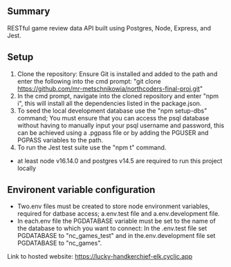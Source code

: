 ## Summary

RESTful game review data API built using Postgres, Node, Express, and Jest.

## Setup

1. Clone the repository: Ensure Git is installed and added to the path and enter the following into the cmd prompt: "git clone https://github.com/mr-metschnikowia/northcoders-final-proj.git"
2. In the cmd prompt, navigate into the cloned repository and enter "npm i", this will install all the dependencies listed in the package.json.
3. To seed the local development database use the "npm setup-dbs" command; You must ensure that you can access the psql database without having to manually input your psql username and password,
this can be achieved using a .pgpass file or by adding the PGUSER and PGPASS variables to the path. 
4. To run the Jest test suite use the "npm t" command.

* at least node v16.14.0 and postgres v14.5 are required to run this project locally

## Environent variable configuration

- Two.env files must be created to store node environment variables, required for datbase access; a.env.test file and a.env.development file.
- In each.env file the PGDATABASE variable must be set to the name of the database to which you want to connect: In the
.env.test file set PGDATABASE to "nc_games_test" and in the.env.development file set PGDATABASE to "nc_games".

Link to hosted website: https://lucky-handkerchief-elk.cyclic.app
